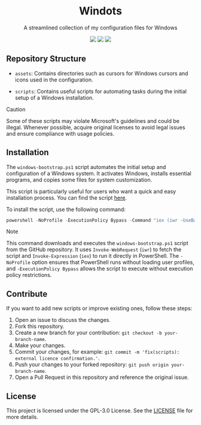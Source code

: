<h1 align="center">Windots</h1>

<p align="center">A streamlined collection of my configuration files for Windows</p>

<!-- ![Desktop Screenshot](/assets/main-rice.webp) -->

<p align="center">
<a href="https://www.deviantart.com/druxorey/gallery/94231956/wallpapers-for-dracula"><img src="https://img.shields.io/badge/wallpapers-BD93F9?style=for-the-badge"></a>
<a href="#installation"><img src="https://img.shields.io/badge/installation-FF79C6?style	=for-the-badge"></a>
<a href="https://github.com/druxorey/windots/blob/main/scripts/windows-bootstrap.ps1"><img src="https://img.shields.io/badge/get%20script-BD93F9?style=for-the-badge"></a>
</p>

## Repository Structure

- `assets`: Contains directories such as cursors for Windows cursors and icons used in the configuration.

- `scripts`: Contains useful scripts for automating tasks during the initial setup of a Windows installation.

> [!CAUTION]
> Some of these scripts may violate Microsoft's guidelines and could be illegal. Whenever possible, acquire original licenses to avoid legal issues and ensure compliance with usage policies.

## Installation

The `windows-bootstrap.ps1` script automates the initial setup and configuration of a Windows system. It activates Windows, installs essential programs, and copies some files for system customization.

This script is particularly useful for users who want a quick and easy installation process. You can find the script [here](scripts/windows-bootstrap.ps1).

To install the script, use the following command:

```powershell
powershell -NoProfile -ExecutionPolicy Bypass -Command "iex (iwr -UseBasicParsing 'https://raw.githubusercontent.com/druxorey/windots/refs/heads/main/scripts/windows-bootstrap.ps1')"
```

> [!NOTE]
> This command downloads and executes the `windows-bootstrap.ps1` script from the GitHub repository. It uses `Invoke-WebRequest` (`iwr`) to fetch the script and `Invoke-Expression` (`iex`) to run it directly in PowerShell. The `-NoProfile` option ensures that PowerShell runs without loading user profiles, and `-ExecutionPolicy Bypass` allows the script to execute without execution policy restrictions.

## Contribute

If you want to add new scripts or improve existing ones, follow these steps:

1. Open an issue to discuss the changes.
2. Fork this repository.
3. Create a new branch for your contribution: `git checkout -b your-branch-name`.
4. Make your changes.
5. Commit your changes, for example: `git commit -m 'fix(scripts): external licence confirmation.'`.
6. Push your changes to your forked repository: `git push origin your-branch-name`.
7. Open a Pull Request in this repository and reference the original issue.

## License

This project is licensed under the GPL-3.0 License. See the [LICENSE](LICENSE) file for more details.